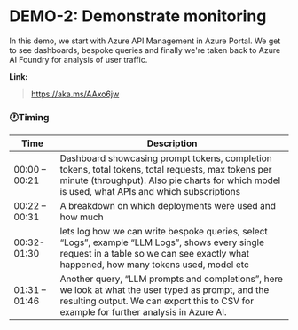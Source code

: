 # DEMO-2: Demonstrate monitoring

In this demo, we start with Azure API Management in Azure Portal. We get to see dashboards, bespoke queries and finally we're taken back to Azure AI Foundry for analysis of user traffic. 

**Link:**

> https://aka.ms/AAxo6jw

### 🕐Timing

| Time        | Description 
--------------|-------------
00:00 – 00:21 | Dashboard showcasing prompt tokens, completion tokens, total tokens, total requests, max tokens per minute (throughput). Also pie charts for which model is used, what APIs and which subscriptions
00:22 – 00:31 | A breakdown on which deployments were used and how much
00:32- 01:30  | lets log how we can write bespoke queries, select “Logs”, example “LLM Logs”, shows every single request in a table so we can see exactly what happened, how many tokens used, model etc
01:31 – 01:46 |  Another query, “LLM prompts and completions”, here we look at what the user typed as prompt, and the resulting output. We can export this to CSV for example for further analysis in Azure AI.
